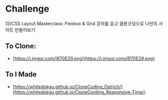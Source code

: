 # Challenge

(S)CSS Layout Masterclass: Flexbox & Grid 강의를 듣고 클론코딩으로 나만의 사이트 만들어보기

## To Clone:

- [https://i.imgur.com/iR70E29.png](https://i.imgur.com/iR70E29.png)




## To I Made

-  [https://whitedokgu.github.io/CloneCoding_Ostrich/](https://whitedokgu.github.io/CloneCording_Responsive-Time/)
